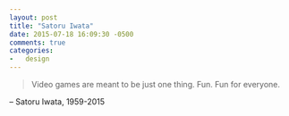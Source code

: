 ```yaml
---
layout: post
title: "Satoru Iwata"
date: 2015-07-18 16:09:30 -0500
comments: true
categories:
-   design
---
```

> Video games are meant to be just one thing. Fun. Fun for everyone.

&#x2013; Satoru Iwata, 1959-2015
